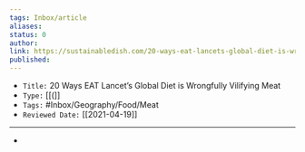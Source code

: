 ```yaml
---
tags: Inbox/article
aliases:
status: 0
author: 
link: https://sustainabledish.com/20-ways-eat-lancets-global-diet-is-wrongfully-vilifying-meat/
published: 
---
```


- `Title:` 20 Ways EAT Lancet’s Global Diet is Wrongfully Vilifying Meat
- `Type:` [[(]]
- `Tags:` #Inbox/Geography/Food/Meat 
- `Reviewed Date:` [[2021-04-19]]

---

- 

